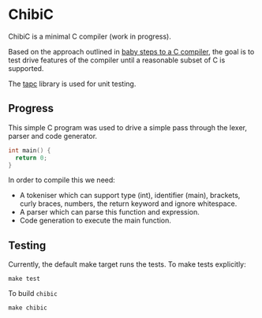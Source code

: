# ChibiC

ChibiC is a minimal C compiler (work in progress).

Based on the approach outlined in [baby steps to a C compiler](http://www.wilfred.me.uk/blog/2014/08/27/baby-steps-to-a-c-compiler/), the goal is to test drive features of the compiler until a reasonable subset of C is supported.

The [tapc](https://github.com/zorgnax/libtap) library is used for unit testing.

## Progress

This simple C program was used to drive a simple pass through the lexer, parser and code generator.

```c
int main() {
  return 0;
}
```

In order to compile this we need:

  - A tokeniser which can support type (int), identifier (main), brackets, curly braces, numbers, the return keyword and ignore whitespace.
  - A parser which can parse this function and expression.
  - Code generation to execute the main function.

## Testing

Currently, the default make target runs the tests. To make tests explicitly:

`
make test
`

To build `chibic`

`
make chibic
`
